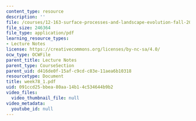```yaml
---
content_type: resource
description: ''
file: /courses/12-163-surface-processes-and-landscape-evolution-fall-2004/091ccd25bbea80aa14b14c534644b9b2_week78_1.pdf
file_size: 246364
file_type: application/pdf
learning_resource_types:
- Lecture Notes
license: https://creativecommons.org/licenses/by-nc-sa/4.0/
ocw_type: OCWFile
parent_title: Lecture Notes
parent_type: CourseSection
parent_uid: d416de0f-15af-c9cd-c83e-11aea6b10318
resourcetype: Document
title: week78_1.pdf
uid: 091ccd25-bbea-80aa-14b1-4c534644b9b2
video_files:
  video_thumbnail_file: null
video_metadata:
  youtube_id: null
---
```

